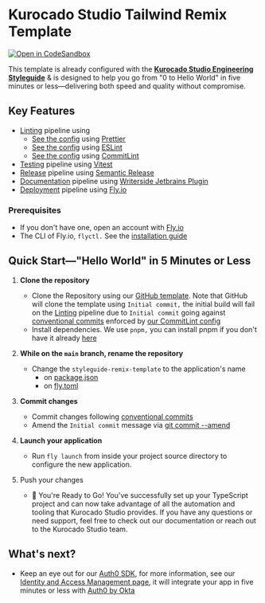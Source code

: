 # Kurocado Studio Tailwind Remix Template

[![Open in CodeSandbox](https://codesandbox.io/static/img/play-codesandbox.svg)](https://codesandbox.io/p/sandbox/github/Kurocado-Studio/styleguide-remix-template)

This template is already configured with the
**[Kurocado Studio Engineering Styleguide](https://kurocado.youtrack.cloud/articles/STY-A-1/Project-Charter)**
& is designed to help you go from "0 to Hello World" in five minutes or less—delivering both speed
and quality without compromise.

## Key Features

- [Linting](https://kurocado.youtrack.cloud/articles/PLA-A-5/Lint) pipeline using
  - [See the config](https://kurocado.youtrack.cloud/articles/STY-A-8/Prettier) using
    [Prettier](https://prettier.io)
  - [See the config](https://kurocado.youtrack.cloud/articles/STY-A-10/ESLint) using
    [ESLint](https://eslint.org)
  - [See the config](https://kurocado.youtrack.cloud/articles/STY-A-12/CommitLint) using
    [CommitLint](https://commitlint.js.org)
- [Testing](https://kurocado.youtrack.cloud/articles/PLA-A-6/Test) pipeline using
  [Vitest](https://vitest.dev)
- [Release](https://kurocado.youtrack.cloud/articles/PLA-A-3/Release) pipeline using
  [Semantic Release](https://semantic-release.gitbook.io/semantic-release)
- [Documentation](https://kurocado.youtrack.cloud/articles/PLA-A-7/Document) pipeline using
  [Writerside Jetbrains Plugin](https://plugins.jetbrains.com/plugin/20158-writerside)
- [Deployment](https://kurocado.youtrack.cloud/articles/PLA-A-4/Deploy) pipeline using
  [Fly.io](https://fly.io/)

### Prerequisites

- If you don't have one, open an account with [Fly.io](https://fly.io/)
- The CLI of Fly.io, `flyctl.` See the [installation guide](https://fly.io/docs/flyctl/install/)

## Quick Start—"Hello World" in 5 Minutes or Less

1. **Clone the repository**

   - Clone the Repository using our
     [GitHub template](https://github.com/new?template_name=styleguide-remix-template&template_owner=Kurocado-Studio).
     Note that GitHub will clone the template using `Initial commit,` the initial build will fail on
     the [Linting](https://kurocado.youtrack.cloud/articles/PLA-A-5/Lint) pipeline due to
     `Initial commit` going against [conventional commits](https://conventionalcommits.org/)
     enforced by
     [our CommitLint config](https://kurocado.youtrack.cloud/articles/STY-A-12/CommitLint)
   - Install dependencies. We use `pnpm,` you can install pnpm if you don't have it already
     [here](https://pnpm.io/)

2. **While on the `main` branch, rename the repository**
   - Change the `styleguide-remix-template` to the application's name
     - on [package.json](./package.json)
     - on [fly.toml](./fly.toml)
3. **Commit changes**

   - Commit changes following [conventional commits](https://conventionalcommits.org/)
   - Amend the `Initial commit` message via
     [git commit --amend](https://git-scm.com/book/id/v2/Git-Tools-Rewriting-History)

4. **Launch your application**

   - Run `fly launch` from inside your project source directory to configure the new application.

5. Push your changes
   - 🎉 You're Ready to Go! You've successfully set up your TypeScript project and can now take
     advantage of all the automation and tooling that Kurocado Studio provides. If you have any
     questions or need support, feel free to check out our documentation or reach out to the
     Kurocado Studio team.

## What's next?

- Keep an eye out for our [Auth0 SDK](https://github.com/Kurocado-Studio/iam), for more information,
  see our
  [Identity and Access Management page](https://kurocado.youtrack.cloud/articles/PLA-A-15/Identity-and-Access-Management),
  it will integrate your app in five minutes or less with [Auth0 by Okta](https://auth0.com/)
